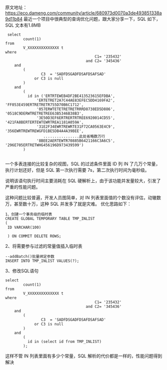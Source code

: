 
原文地址：https://eco.dameng.com/community/article/680973d0070a3de493851338a9d11b84
最近一个项目中很典型的查询优化问题，跟大家分享一下，SQL 如下，SQL 文本有1.8MB
```
 select
        count(1)
from
        V_XXXXXXXXXXXXXX t
where
                                        C1= '235432'
                                    and C2= '345436'
    and
        (
                C3  = 'SADFDSGADFDSAFDSAFSAD'
             or C3 is null
        )
    and
        (
          id in ('ERTRTEWEB4DF2BE413523615EFDBA', 
              'ERTETRET2A7C44AE83EFEC5DD4169FA2', 'FF053E459ERTRETRETR755D70B6C1712', 
              '057ERWTETETRETRETRRRD8738ED5D886', '0518C9DERWTRETRETREE63B5346B38B3', 
              '3E50D3EF6ERTRERTRTREE6920014CD55', '421FA8BERTERTEWTEWRTREA1181A059A', 
              '31E2F34EWRTREWRTE31F72CA0563E4C9', '356EWRTREWTREWGFD1BE5DB4A4A39BEE', 
                 ................此处省略数万行
              '8BEE2AERTEWTR70885B6421166C3A6C5', '296E705ERTRETWHG456196D973439599')
        )
 
```
一个多表连接的比较复杂的视图，SQL 的过滤条件里面 ID 列 IN 了几万个常量，执行计划还好，但是 SQL 第一次执行需要 7s，第二次执行时间为毫秒级。

说明该语句执行时间主要消耗在 SQL 硬解析上，由于该功能并发量较大，引发了严重的性能问题。

这种问题比较普遍，开发人员图简单，对 IN 列表里面值的个数没有评估，动辙数万，甚至数十万，这种 SQL 并发多了就是灾难。
优化思路如下：
```
1、创建一个事务级的临时表
CREATE GLOBAL TEMPORARY TABLE TMP_INLIST
(
 ID VARCHAR(100)

 ) ON COMMIT DELETE ROWS;
 ```

2、将需要参与过滤的常量值插入临时表
```
--addBatch()批量绑定参数
INSERT INTO TMP_INLIST VALUES(?);
```
3、修改SQL语句
```
select
        count(1)
from
        V_XXXXXXXXXXXXXX t
where
                                        C1= '235432'
                                    and C2= '345436'
    and
        (
                C3  = 'SADFDSGADFDSAFDSAFSAD'
             or C3 is null
        )
    and
        (
          id in (select id from TMP_INLIST)
        );
```

这样不管 IN 列表里面有多少个常量，SQL 解析的代价都是一样的，性能问题得到解决
